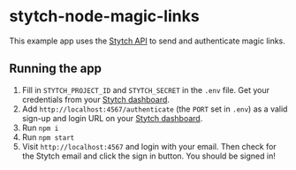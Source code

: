 # stytch-node-magic-links

This example app uses the [Stytch API](https://stytch.com/docs/api) to send and authenticate magic links.

## Running the app

1. Fill in `STYTCH_PROJECT_ID` and `STYTCH_SECRET` in the `.env` file. Get your credentials from
   your [Stytch dashboard](https://stytch.com/dashboard/api-keys).
2. Add `http://localhost:4567/authenticate` (the `PORT` set in `.env`) as a valid sign-up and
   login URL on your [Stytch dashboard](https://stytch.com/dashboard/redirect-urls).
3. Run `npm i`
4. Run `npm start`
5. Visit `http://localhost:4567` and login with your email. Then check for the Stytch email and
   click the sign in button. You should be signed in!
